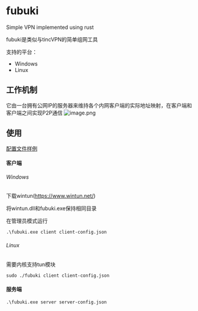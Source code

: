 # fubuki
Simple VPN implemented using rust

fubuki是类似与tincVPN的简单组网工具

支持的平台：

- Windows
- Linux
  
## 工作机制

它由一台拥有公网IP的服务器来维持各个内网客户端的实际地址映射，在客户端和客户端之间实现P2P通信
![image.png](https://i.loli.net/2021/02/15/KuaUrMlzQRjZDfC.png)

## 使用

[配置文件样例](https://github.com/xutianyi1999/fubuki/tree/master/cfg-example)

#### 客户端

###### Windows

下载wintun(https://www.wintun.net/)

将wintun.dll和fubuki.exe保持相同目录

在管理员模式运行

```shell
.\fubuki.exe client client-config.json
```

###### Linux

需要内核支持tun模块

```shell
sudo ./fubuki client client-config.json
```

#### 服务端

```shell
.\fubuki.exe server server-config.json
```
